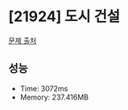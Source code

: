 # [21924] 도시 건설

[문제 출처](https://www.acmicpc.net/problem/21924)

## 성능

- Time: 3072ms
- Memory: 237.416MB